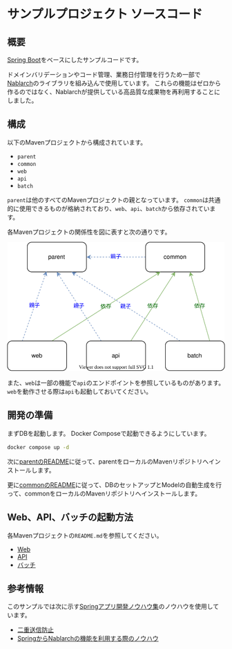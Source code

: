 # サンプルプロジェクト ソースコード

## 概要

[Spring Boot](https://spring.io/projects/spring-boot)をベースにしたサンプルコードです。

ドメインバリデーションやコード管理、業務日付管理を行うため一部で[Nablarch](https://nablarch.github.io/docs/5u21/doc/)のライブラリを組み込んで使用しています。
これらの機能はゼロから作るのではなく、Nablarchが提供している高品質な成果物を再利用することにしました。

## 構成

以下のMavenプロジェクトから構成されています。

- `parent`
- `common`
- `web`
- `api`
- `batch`

`parent`は他のすべてのMavenプロジェクトの親となっています。
`common`は共通的に使用できるものが格納されており、`web`、`api`、`batch`から依存されています。

各Mavenプロジェクトの関係性を図に表すと次の通りです。

![](./relationship.drawio.svg)

また、`web`は一部の機能で`api`のエンドポイントを参照しているものがあります。
`web`を動作させる際は`api`も起動しておいてください。

## 開発の準備

まずDBを起動します。
Docker Composeで起動できるようにしています。

```bash
docker compose up -d
```

次に[parentのREADME](./parent/README.md)に従って、parentをローカルのMavenリポジトリへインストールします。

更に[commonのREADME](./common/README.md)に従って、DBのセットアップとModelの自動生成を行って、commonをローカルのMavenリポジトリへインストールします。

## Web、API、バッチの起動方法

各Mavenプロジェクトの`README.md`を参照してください。

- [Web](./web/README.md)
- [API](./api/README.md)
- [バッチ](./batch/README.md)

## 参考情報

このサンプルでは次に示す[Springアプリ開発ノウハウ集](https://fintan-contents.github.io/spring-crib-notes/latest/html/index.html)のノウハウを使用しています。

- [二重送信防止](https://fintan-contents.github.io/spring-crib-notes/latest/html/web/double-submission/index.html)
- [SpringからNablarchの機能を利用する際のノウハウ](https://fintan-contents.github.io/spring-crib-notes/latest/html/nablarch/index.html)
 
